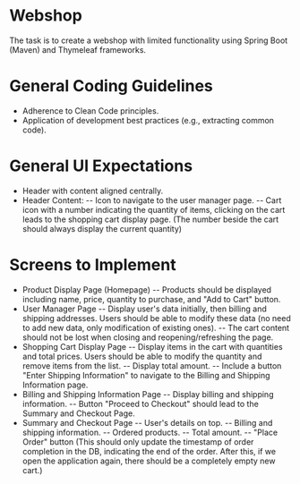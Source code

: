 
# Webshop
The task is to create a webshop with limited functionality using Spring Boot (Maven) and Thymeleaf frameworks.

# General Coding Guidelines
- Adherence to Clean Code principles.
- Application of development best practices (e.g., extracting common code).

# General UI Expectations
- Header with content aligned centrally.
- Header Content:
  -- Icon to navigate to the user manager page.
  -- Cart icon with a number indicating the quantity of items, clicking on the cart leads to the shopping cart display page. (The number beside the cart should always display the current quantity)

# Screens to Implement
- Product Display Page (Homepage)
  -- Products should be displayed including name, price, quantity to purchase, and "Add to Cart" button.
- User Manager Page
  -- Display user's data initially, then billing and shipping addresses. Users should be able to modify these data (no need to add new data, only modification of existing ones).
  -- The cart content should not be lost when closing and reopening/refreshing the page.
- Shopping Cart Display Page
  -- Display items in the cart with quantities and total prices. Users should be able to modify the quantity and remove items from the list.
  -- Display total amount.
  -- Include a button "Enter Shipping Information" to navigate to the Billing and Shipping Information page.
- Billing and Shipping Information Page
  -- Display billing and shipping information.
  -- Button "Proceed to Checkout" should lead to the Summary and Checkout Page.
- Summary and Checkout Page
  -- User's details on top.
  -- Billing and shipping information.
  -- Ordered products.
  -- Total amount.
  -- "Place Order" button (This should only update the timestamp of order completion in the DB, indicating the end of the order. After this, if we open the application again, there should be a completely empty new cart.)
